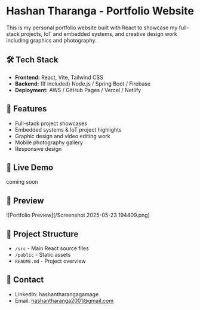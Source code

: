 # Hashan Tharanga - Portfolio Website

This is my personal portfolio website built with React to showcase my full-stack projects, IoT and embedded systems, and creative design work including graphics and photography.

## 🛠 Tech Stack

- **Frontend:** React, Vite, Tailwind CSS
- **Backend:** (If included) Node.js / Spring Boot / Firebase
- **Deployment:** AWS / GitHub Pages / Vercel / Netlify

## 🚀 Features

- Full-stack project showcases
- Embedded systems & IoT project highlights
- Graphic design and video editing work
- Mobile photography gallery
- Responsive design

## 🔗 Live Demo

coming soon

## 📸 Preview

![Portfolio Preview](/Screenshot 2025-05-23 194409.png)

## 📁 Project Structure

- `/src` - Main React source files
- `/public` - Static assets
- `README.md` - Project overview

## 💬 Contact

- LinkedIn: hashantharangagamage
- Email: hashantharanga2001@gmail.com
